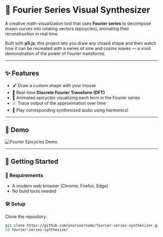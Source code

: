 # 🎵 Fourier Series Visual Synthesizer

A creative math-visualization tool that uses **Fourier series** to decompose drawn curves into rotating vectors (epicycles), animating their reconstruction in real time.

Built with **p5.js**, this project lets you draw any closed shape and then watch how it can be recreated with a series of sine and cosine waves — a vivid demonstration of the power of Fourier transforms.

---

## ✨ Features

- 🖌️ Draw a custom shape with your mouse
- 🧮 Real-time **Discrete Fourier Transform (DFT)**
- 🔁 Animated epicycles visualizing each term in the Fourier series
- 📈 Trace output of the approximation over time
- 🧠 Play corresponding synthesized audio using harmonics!

---

## 📸 Demo

![Fourier Epicycles Demo](https://user-images.githubusercontent.com/your-demo.gif)

---

## 🚀 Getting Started

### 🔧 Requirements

- A modern web browser (Chrome, Firefox, Edge)
- No build tools needed

### 🛠️ Setup

Clone the repository:

```bash
git clone https://github.com/yourusername/fourier-series-synthesizer.git
cd fourier-series-synthesizer
